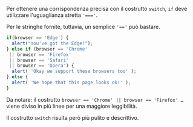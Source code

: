 Per ottenere una corrispondenza precisa con il costrutto `switch`, `if` deve utilizzare l'uguaglianza stretta `'==='`.

Per le stringhe fornite, tuttavia, un semplice `'=='` può bastare.

```js no-beautify
if(browser == 'Edge') {
  alert("You've got the Edge!");
} else if (browser == 'Chrome'
 || browser == 'Firefox'
 || browser == 'Safari'
 || browser == 'Opera') {
  alert( 'Okay we support these browsers too' );
} else {
  alert( 'We hope that this page looks ok!' );
}
```

Da notare: il costrutto `browser == 'Chrome' || browser == 'Firefox' …` viene diviso in più linee per una maggiore leggibilità.

Il costrutto `switch` risulta però più pulito e descrittivo.

